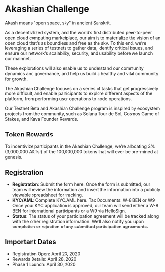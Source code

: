 # Akashian Challenge

Akash means "open space, sky" in ancient Sanskrit.

As a decentralized system, and the world’s first distributed peer-to-peer open cloud computing marketplace, our aim is to materialize the vision of an open cloud that’s as boundless and free as the sky. To this end, we’re leveraging a series of testnets to gather data, identify critical issues, and ensure our network’s scalability, security, and usability before we launch our mainnet. 

These explorations will also enable us to understand our community dynamics and governance, and help us build a healthy and vital community for growth.

The Akashian Challenge focuses on a series of tasks that get progressively more difficult, and enable participants to explore different aspects of the platform, from performing user operations to node operations.

Our Testnet Beta and Akashian Challenge program is inspired by ecosystem projects from the community, such as Solana Tour de Sol, Cosmos Game of Stakes, and Kava Founder Rewards.

## Token Rewards

To incentivize participants in the Akashian Challenge, we’re allocating 3% (3,000,000 AKTs!) of the 100,000,000 tokens that will ever be pre-mined at genesis. 

## Registration

- **Registration**: Submit the form here. Once the form is submitted, our team will review the information and insert the information into a publicly viewable spreadsheet for tracking.
- **KYC/AML**: Complete KYC/AML here.
Tax Documents: W-8 BEN or W9 Once your KYC application is approved, our team will send either a W-8 BEN for international participants or a W9 via HelloSign.
- **Status**: The status of your participation agreement will be tracked along with the other registration information. We’ll also notify you upon completion or rejection of any submitted participation agreements.

## Important Dates

* Registration Open: April 23, 2020
* Rewards Details: April 28, 2020
* Phase 1 Launch: April 30, 2020
